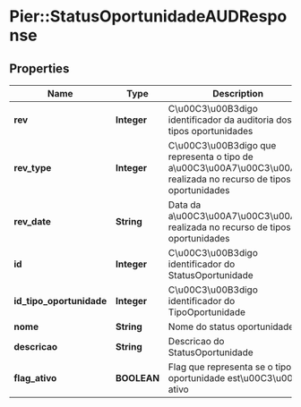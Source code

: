 # Pier::StatusOportunidadeAUDResponse

## Properties
Name | Type | Description | Notes
------------ | ------------- | ------------- | -------------
**rev** | **Integer** | C\u00C3\u00B3digo identificador da auditoria dos tipos oportunidades | [optional] 
**rev_type** | **Integer** | C\u00C3\u00B3digo que representa o tipo de a\u00C3\u00A7\u00C3\u00A3o realizada no recurso de tipos oportunidades | [optional] 
**rev_date** | **String** | Data da a\u00C3\u00A7\u00C3\u00A3o realizada no recurso de tipos oportunidades | [optional] 
**id** | **Integer** | C\u00C3\u00B3digo identificador do StatusOportunidade | [optional] 
**id_tipo_oportunidade** | **Integer** | C\u00C3\u00B3digo identificador do TipoOportunidade | [optional] 
**nome** | **String** | Nome do status oportunidade | [optional] 
**descricao** | **String** | Descricao do StatusOportunidade | [optional] 
**flag_ativo** | **BOOLEAN** | Flag que representa se o tipo oportunidade est\u00C3\u00A1 ativo | [optional] 



